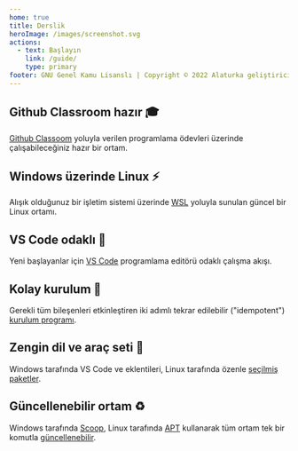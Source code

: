 ```yaml
---
home: true
title: Derslik
heroImage: /images/screenshot.svg
actions:
  - text: Başlayın
    link: /guide/
    type: primary
footer: GNU Genel Kamu Lisanslı | Copyright © 2022 Alaturka geliştiriciler
---
```


<div class="features">
  <div class="feature">
    <h2>Github Classroom hazır 🎓</h2>
    <p><a href="https://classroom.github.com">Github Classoom</a> yoluyla verilen programlama ödevleri üzerinde çalışabileceğiniz hazır bir ortam.</p>
  </div>

  <div class="feature">
    <h2>Windows üzerinde Linux ⚡</h2>
    <p>Alışık olduğunuz bir işletim sistemi üzerinde <a href="https://docs.microsoft.com/windows/wsl/">WSL</a> yoluyla sunulan güncel bir Linux ortamı.</p>
  </div>

  <div class="feature">
    <h2>VS Code odaklı 🚀</h2>
    <p>Yeni başlayanlar için <a href="https://code.visualstudio.com/">VS Code</a> programlama editörü odaklı çalışma akışı.</p>
  </div>

  <div class="feature">
    <h2>Kolay kurulum 🔰</h2>
    <p>Gerekli tüm bileşenleri etkinleştiren iki adımlı tekrar edilebilir ("idempotent") <a href="/guide/environment/#özellikler">kurulum programı</a>.</p>
  </div>

  <div class="feature">
    <h2>Zengin dil ve araç seti 🔨</h2>
    <p>Windows tarafında VS Code ve eklentileri, Linux tarafında özenle <a href="/guide/environment/#özellikler">seçilmiş paketler</a>.</p>
  </div>

  <div class="feature">
    <h2>Güncellenebilir ortam ♻️ </h2>
    <p>Windows tarafında <a href="https://scoop.sh">Scoop</a>, Linux tarafında <a href="https://help.ubuntu.com/community/AptGet/Howto">APT</a> kullanarak tüm ortam tek bir komutla <a href="/guide/environment#özellikler">güncellenebilir</a>.</p>
  </div>
</div>
<!--
  vim: sw=2 ts=2 sts=2 et
-->
